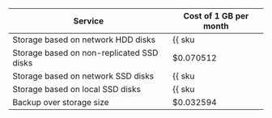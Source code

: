 | Service                                               | Cost of 1 GB per month                                      |
|-------------------------------------------------------|-------------------------------------------------------------|
| Storage based on network HDD disks                    | {{ sku|USD|mdb.cluster.network-hdd.mongodb|month|string }}  |
| Storage based on non-replicated SSD disks             | $0.070512                                                   |
| Storage based on network SSD disks                    | {{ sku|USD|mdb.cluster.network-nvme.mongodb|month|string }} |
| Storage based on local SSD disks                      | {{ sku|USD|mdb.cluster.local-nvme.mongodb|month|string }}   |
| Backup over storage size                              | $0.032594                                                   |
